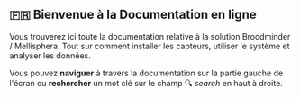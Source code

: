 ## 🇫🇷 Bienvenue à la Documentation en ligne

Vous trouverez ici toute la documentation relative à la solution Broodminder / Mellisphera.
Tout sur comment installer les capteurs, utiliser le système et analyser les données.

Vous pouvez **naviguer** à travers la documentation sur la partie gauche de l'écran ou **rechercher** un mot clé sur le champ 🔍 _search_ en haut à droite.


